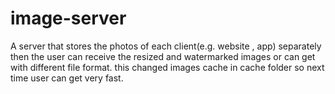 # image-server
A server that stores the photos of each client(e.g. website , app) separately then the user can receive the resized and watermarked images or can get with different file format. this changed images cache in cache folder so next time user can get very fast.
